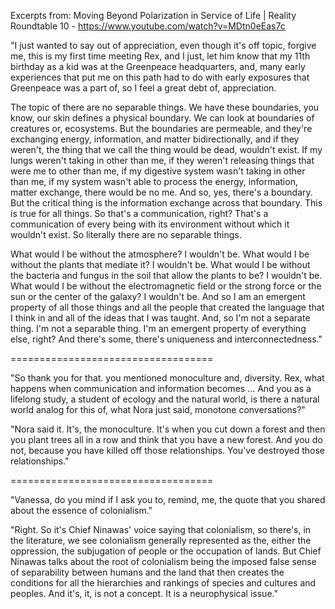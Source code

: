 Excerpts from: Moving Beyond Polarization in Service of Life | Reality Roundtable 10 - https://www.youtube.com/watch?v=MDtn0eEas7c

"I just wanted to say out of appreciation, even though it's off topic, forgive me, this is my first time meeting Rex, and I just, let him know that my 11th birthday as a kid was at the Greenpeace headquarters, and, many early experiences that put me on this path had to do with early exposures that Greenpeace was a part of, so I feel a great debt of, appreciation.

The topic of there are no separable things. We have these boundaries, you know, our skin defines a physical boundary. We can look at boundaries of creatures or, ecosystems. But the boundaries are permeable, and they're exchanging energy, information, and matter bidirectionally, and if they weren't, the thing that we call the thing would be dead, wouldn't exist. If my lungs weren't taking in other than me, if they weren't releasing things that were me to other than me, if my digestive system wasn't taking in other than me, if my system wasn't  able to process the energy, information, matter exchange, there would be no me. And so, yes, there's a boundary. But the critical thing is the information exchange across that boundary. This is true for all things. So that's a communication, right? That's a communication of every being with its environment without which it wouldn't exist.  So literally there are no separable things. 

What would I be without the atmosphere? I wouldn't be. What would I be without the plants that mediate it? I wouldn't be. What would I be without the bacteria and fungus in the soil that allow the plants to be? I wouldn't 
be. What would I be without the electromagnetic field or the strong force or the sun or the center of the galaxy? I wouldn't be. And so I am an emergent property of all those things and all the people that created the language that I think in and all of the ideas that I was taught. And, so I'm not a separate thing. I'm not a separable thing. I'm an emergent property of everything else, right? And there's some, there's uniqueness and interconnectedness."

===================================

"So thank you for that. you mentioned monoculture and, diversity. Rex, what happens when communication and information becomes ... And you as a lifelong study, a student of ecology and the natural world, is there a natural world analog for this of, what Nora just said, monotone conversations?"

"Nora said it. It's, the monoculture. It's when you cut down a forest and then you plant trees all in a row and think that you have a new forest. And you do not, because you have killed off those relationships. You've destroyed those relationships."

===================================

"Vanessa, do you mind if I ask you to, remind,  me, the quote that you shared about the essence of colonialism."

"Right. So it's Chief Ninawas' voice saying that colonialism, so there's, in the literature, we see colonialism generally represented as the, either the oppression, the subjugation of people or the occupation of lands. But Chief Ninawas talks about the root of colonialism being the imposed false sense of separability between humans and the land that then creates the conditions for all the hierarchies and rankings of species and cultures and peoples. And it's, it, is not a concept. It is a neurophysical issue."
